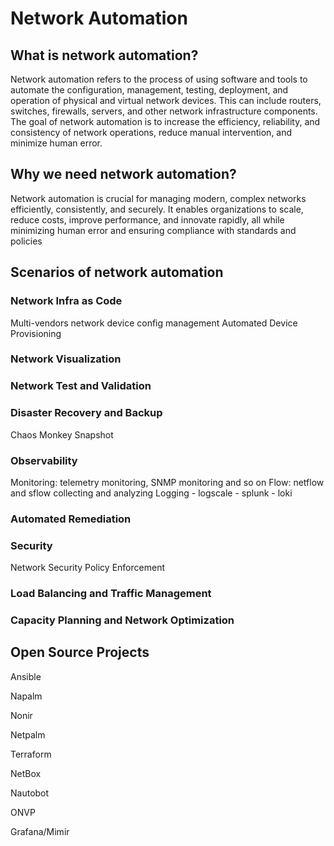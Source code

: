 # Network Automation

## What is network automation?
Network automation refers to the process of using software and tools to automate the configuration, management, testing, deployment, and operation of physical and virtual network devices. This can include routers, switches, firewalls, servers, and other network infrastructure components. The goal of network automation is to increase the efficiency, reliability, and consistency of network operations, reduce manual intervention, and minimize human error.

## Why we need network automation?
Network automation is crucial for managing modern, complex networks efficiently, consistently, and securely. It enables organizations to scale, reduce costs, improve performance, and innovate rapidly, all while minimizing human error and ensuring compliance with standards and policies

## Scenarios of network automation
### Network Infra as Code
Multi-vendors network device config management
Automated Device Provisioning

### Network Visualization

### Network Test and Validation
### Disaster Recovery and Backup
Chaos Monkey
Snapshot
### Observability
Monitoring: telemetry monitoring, SNMP monitoring and so on
Flow: netflow and sflow collecting and analyzing
Logging
    - logscale
    - splunk
    - loki

### Automated Remediation

### Security
Network Security Policy Enforcement

### Load Balancing and Traffic Management
### Capacity Planning and Network Optimization


## Open Source Projects
Ansible

Napalm

Nonir

Netpalm

Terraform

NetBox

Nautobot

ONVP

Grafana/Mimir